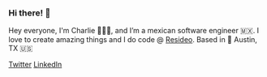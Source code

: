 ### Hi there! 👋

<!--
Here are some ideas to get you started:

- 🔭 I’m currently working on ...
- 🌱 I’m currently learning ...
- 👯 I’m looking to collaborate on ...
- 🤔 I’m looking for help with ...
- 💬 Ask me about ...
- 📫 How to reach me: ...
- 😄 Pronouns: ...
- ⚡ Fun fact: ...
-->

Hey everyone, I'm Charlie 👨🏻‍💻, and I’m a mexican software engineer 🇲🇽. I love to create amazing things and I do code @ [Resideo](https://www.resideo.com/us/en/). Based in 📍 Austin, TX 🇺🇸

[Twitter](https://twitter.com/zimoo354)
[LinkedIn](https://www.linkedin.com/in/zimoo354/)

